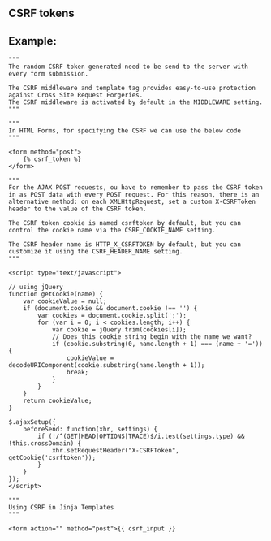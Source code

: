 CSRF tokens
-------

## Example:


    """
    The random CSRF token generated need to be send to the server with every form submission. 

    The CSRF middleware and template tag provides easy-to-use protection against Cross Site Request Forgeries.
    The CSRF middleware is activated by default in the MIDDLEWARE setting.
    """

    """
    In HTML Forms, for specifying the CSRF we can use the below code
    """

    <form method="post">
    	{% csrf_token %}
	</form>

	"""
    For the AJAX POST requests, ou have to remember to pass the CSRF token in as POST data with every POST request. For this reason, there is an alternative method: on each XMLHttpRequest, set a custom X-CSRFToken header to the value of the CSRF token.

    The CSRF token cookie is named csrftoken by default, but you can control the cookie name via the CSRF_COOKIE_NAME setting.

    The CSRF header name is HTTP_X_CSRFTOKEN by default, but you can customize it using the CSRF_HEADER_NAME setting.
	"""

	<script type="text/javascript">
    
    // using jQuery
    function getCookie(name) {
        var cookieValue = null;
        if (document.cookie && document.cookie !== '') {
            var cookies = document.cookie.split(';');
            for (var i = 0; i < cookies.length; i++) {
                var cookie = jQuery.trim(cookies[i]);
                // Does this cookie string begin with the name we want?
                if (cookie.substring(0, name.length + 1) === (name + '=')) {
                    cookieValue = decodeURIComponent(cookie.substring(name.length + 1));
                    break;
                }
            }
        }
        return cookieValue;
    }

    $.ajaxSetup({
        beforeSend: function(xhr, settings) {
            if (!/^(GET|HEAD|OPTIONS|TRACE)$/i.test(settings.type) && !this.crossDomain) {
                xhr.setRequestHeader("X-CSRFToken", getCookie('csrftoken'));
            }
        }
    });
	</script>

    """
    Using CSRF in Jinja Templates
    """
	
    <form action="" method="post">{{ csrf_input }}
